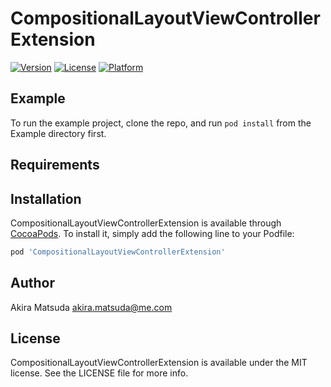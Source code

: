 # CompositionalLayoutViewControllerExtension

[![Version](https://img.shields.io/cocoapods/v/CompositionalLayoutViewControllerExtension.svg?style=flat)](https://cocoapods.org/pods/CompositionalLayoutViewControllerExtension)
[![License](https://img.shields.io/cocoapods/l/CompositionalLayoutViewControllerExtension.svg?style=flat)](https://cocoapods.org/pods/CompositionalLayoutViewControllerExtension)
[![Platform](https://img.shields.io/cocoapods/p/CompositionalLayoutViewControllerExtension.svg?style=flat)](https://cocoapods.org/pods/CompositionalLayoutViewControllerExtension)

## Example

To run the example project, clone the repo, and run `pod install` from the Example directory first.

## Requirements

## Installation

CompositionalLayoutViewControllerExtension is available through [CocoaPods](https://cocoapods.org). To install
it, simply add the following line to your Podfile:

```ruby
pod 'CompositionalLayoutViewControllerExtension'
```

## Author

Akira Matsuda akira.matsuda@me.com

## License

CompositionalLayoutViewControllerExtension is available under the MIT license. See the LICENSE file for more info.
